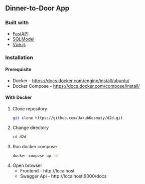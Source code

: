 ## Dinner-to-Door App

### Built with

* [FastAPI](https://fastapi.tiangolo.com/)
* [SQLModel](https://sqlmodel.tiangolo.com/tutorial/delete/)
* [Vue.js](https://v3.vuejs.org/)


### Installation

#### Prerequisite
* Docker - https://docs.docker.com/engine/install/ubuntu/
* Docker Compose - https://docs.docker.com/compose/install/

#### With Docker
1. Clone repository 
    ```sh
    git clone https://github.com/JakubKosmaty/d2d.git
    ```
2. Change directory 
    ```sh
    cd d2d
    ```
3. Run docker compose
    ```bash
    docker-compose up -d
    ```
4. Open browser
	- Frontend - http://localhost
	- Swagger Api - http://localhost:9000/docs 
